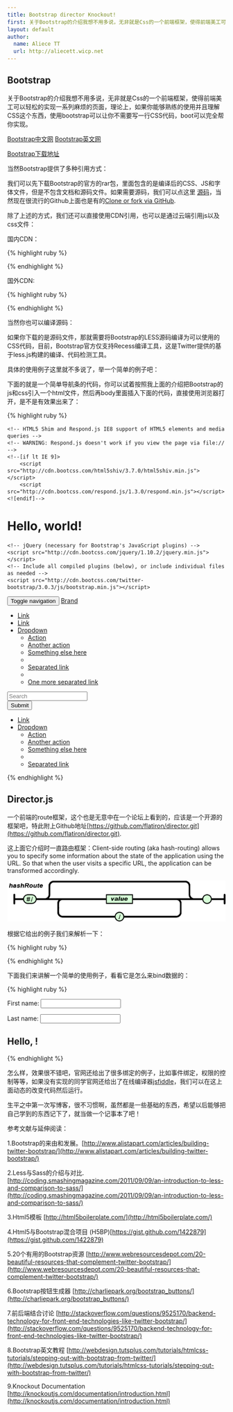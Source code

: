 ```yaml
---
title: Bootstrap director Knockout!
first: 关于Bootstrap的介绍我想不用多说，无非就是Css的一个前端框架，使得前端美工可以轻松的实现一系列麻烦的页面，理论上，如果你能够熟练的使用并且理解CSS这个东西，使用bootstrap可以让你不需要写一行CSS代码，boot可以完全帮你实现。
layout: default
author:
  name: Aliece TT
  url: http://aliecett.wicp.net
---
```


## Bootstrap

关于Bootstrap的介绍我想不用多说，无非就是Css的一个前端框架，使得前端美工可以轻松的实现一系列麻烦的页面，理论上，如果你能够熟练的使用并且理解CSS这个东西，使用bootstrap可以让你不需要写一行CSS代码，boot可以完全帮你实现。

[Bootstrap中文网](http://www.bootcss.com/) [Bootstrap英文网](http://getbootstrap.com/)

[Bootstrap下载地址](http://v3.bootcss.com/)

当然Bootstrap提供了多种引用方式：

我们可以先下载Bootstrap的官方的rar包，里面包含的是编译后的CSS、JS和字体文件，但是不包含文档和源码文件。如果需要源码，我们可以点这里 [源码](https://github.com/twbs/bootstrap/archive/v3.0.3.zip)，当然现在很流行的Github上面也是有的<a href="https://github.com/twbs/bootstrap">Clone or fork via GitHub</a>.

除了上述的方式，我们还可以直接使用CDN引用，也可以是通过云端引用js以及css文件：

国内CDN：

{% highlight ruby %}

<!-- 最新 Bootstrap 核心 CSS 文件 -->
<link rel="stylesheet" href="http://cdn.bootcss.com/twitter-bootstrap/3.0.3/css/bootstrap.min.css">

<!-- 可选的Bootstrap主题文件（一般不用引入） -->
<link rel="stylesheet" href="http://cdn.bootcss.com/twitter-bootstrap/3.0.3/css/bootstrap-theme.min.css">

<!-- jQuery文件。务必在bootstrap.min.js 之前引入 -->
<script src="http://cdn.bootcss.com/jquery/1.10.2/jquery.min.js"></script>

<!-- 最新的 Bootstrap 核心 JavaScript 文件 -->
<script src="http://cdn.bootcss.com/twitter-bootstrap/3.0.3/js/bootstrap.min.js"></script>

{% endhighlight %}

国外CDN:

{% highlight ruby %}

<!-- 最新 Bootstrap 核心 CSS 文件 -->
<link rel="stylesheet" href="//netdna.bootstrapcdn.com/bootstrap/3.0.3/css/bootstrap.min.css">

<!-- 可选的Bootstrap主题文件（一般不用引入） -->
<link rel="stylesheet" href="//netdna.bootstrapcdn.com/bootstrap/3.0.3/css/bootstrap-theme.min.css">

<!-- 最新的 Bootstrap 核心 JavaScript 文件 -->
<script src="//netdna.bootstrapcdn.com/bootstrap/3.0.3/js/bootstrap.min.js"></script>

{% endhighlight %}

当然你也可以编译源码：

如果你下载的是源码文件，那就需要将Bootstrap的LESS源码编译为可以使用的CSS代码，目前，Bootstrap官方仅支持Recess编译工具，这是Twitter提供的基于less.js构建的编译、代码检测工具。

具体的使用例子这里就不多说了，举一个简单的例子吧：

下面的就是一个简单导航条的代码，你可以试着按照我上面的介绍把Bootstrap的js和css引入一个html文件，然后再body里面插入下面的代码，直接使用浏览器打开，是不是有效果出来了：

{% highlight ruby %}

<!DOCTYPE html>
<html>
  <head>
    <title>Bootstrap 101 Template</title>
    <meta name="viewport" content="width=device-width, initial-scale=1.0">
    <!-- Bootstrap -->
    <link rel="stylesheet" href="http://cdn.bootcss.com/twitter-bootstrap/3.0.3/css/bootstrap.min.css">

    <!-- HTML5 Shim and Respond.js IE8 support of HTML5 elements and media queries -->
    <!-- WARNING: Respond.js doesn't work if you view the page via file:// -->
    <!--[if lt IE 9]>
        <script src="http://cdn.bootcss.com/html5shiv/3.7.0/html5shiv.min.js"></script>
        <script src="http://cdn.bootcss.com/respond.js/1.3.0/respond.min.js"></script>
    <![endif]-->
  </head>
  <body>
    <h1>Hello, world!</h1>

    <!-- jQuery (necessary for Bootstrap's JavaScript plugins) -->
    <script src="http://cdn.bootcss.com/jquery/1.10.2/jquery.min.js"></script>
    <!-- Include all compiled plugins (below), or include individual files as needed -->
    <script src="http://cdn.bootcss.com/twitter-bootstrap/3.0.3/js/bootstrap.min.js"></script>
  </body>
</html>

<nav class="navbar navbar-default" role="navigation">
  <!-- Brand and toggle get grouped for better mobile display -->
  <div class="navbar-header">
    <button type="button" class="navbar-toggle" data-toggle="collapse" data-target="#bs-example-navbar-collapse-1">
      <span class="sr-only">Toggle navigation</span>
      <span class="icon-bar"></span>
      <span class="icon-bar"></span>
      <span class="icon-bar"></span>
    </button>
    <a class="navbar-brand" href="#">Brand</a>
  </div>

  <!-- Collect the nav links, forms, and other content for toggling -->
  <div class="collapse navbar-collapse" id="bs-example-navbar-collapse-1">
    <ul class="nav navbar-nav">
      <li class="active"><a href="#">Link</a></li>
      <li><a href="#">Link</a></li>
      <li class="dropdown">
        <a href="#" class="dropdown-toggle" data-toggle="dropdown">Dropdown <b class="caret"></b></a>
        <ul class="dropdown-menu">
          <li><a href="#">Action</a></li>
          <li><a href="#">Another action</a></li>
          <li><a href="#">Something else here</a></li>
          <li class="divider"></li>
          <li><a href="#">Separated link</a></li>
          <li class="divider"></li>
          <li><a href="#">One more separated link</a></li>
        </ul>
      </li>
    </ul>
    <form class="navbar-form navbar-left" role="search">
      <div class="form-group">
        <input type="text" class="form-control" placeholder="Search">
      </div>
      <button type="submit" class="btn btn-default">Submit</button>
    </form>
    <ul class="nav navbar-nav navbar-right">
      <li><a href="#">Link</a></li>
      <li class="dropdown">
        <a href="#" class="dropdown-toggle" data-toggle="dropdown">Dropdown <b class="caret"></b></a>
        <ul class="dropdown-menu">
          <li><a href="#">Action</a></li>
          <li><a href="#">Another action</a></li>
          <li><a href="#">Something else here</a></li>
          <li class="divider"></li>
          <li><a href="#">Separated link</a></li>
        </ul>
      </li>
    </ul>
  </div><!-- /.navbar-collapse -->
</nav>

{% endhighlight %}

## Director.js

一个前端的route框架，这个也是无意中在一个论坛上看到的，应该是一个开源的框架吧，特此附上Github地址[https://github.com/flatiron/director.git](https://github.com/flatiron/director.git).

这上面它介绍时一直路由框架：Client-side routing (aka hash-routing) allows you to specify some information about the state of the application using the URL. So that when the user visits a specific URL, the application can be transformed accordingly.
<p><img src="/assets/images/hashRoute.png"></p>

根据它给出的例子我们来解析一下：

{% highlight ruby %}

<!DOCTYPE html>
<html>
  <head>
    <meta charset="utf-8">
    <title>A Gentle Introduction</title>
    <script src="https://raw.github.com/flatiron/director/master/build/director.min.js"></script>
    <script>

      var author = function () { console.log("author"); },
          books = function () { console.log("books"); },
          viewBook = function(bookId) { console.log("viewBook: bookId is populated: " + bookId); };

      var routes = {
        '/author': author,
        '/books': [books, function() { console.log("An inline route handler."); }],
        '/books/view/:bookId': viewBook
      };

      var router = Router(routes);
      router.init();

    </script>
  </head>
  <body>
    <ul>
      <li><a href="#/author">#/author</a></li>
      <li><a href="#/books">#/books</a></li>
      <li><a href="#/books/view/1">#/books/view/1</a></li>
    </ul>
  </body>
</html>

{% endhighlight %}

根据我个人的理解，应该就是一个转发器，你也可以通俗的理解为一个分发器，根据不同的url来进行触发相应的函数，跟JQuery和Node等都可以很好的结合使用。

## Knockout.js

玩过前端的人应该都比较了解MVC，OOP等框架模式，而Ko确实MVVM框架，当然如果你要去深究，类似的JS框架还是一大堆的，毕竟大牛越来越多，具体的教程这里不多说，直接上官网吧[http://knockoutjs.com/](http://knockoutjs.com/)

其使用方法跟其它JS“框架”（暂且说他是框架吧）没啥区别，首先我们先下载[Knockout.js](http://knockoutjs.com/downloads/knockout-3.1.0.js),然后在页面中引用：

{% highlight ruby %}

<script type='text/javascript' src='knockout-3.1.0.js'></script>

{% endhighlight %}

下面我们来讲解一个简单的使用例子，看看它是怎么来bind数据的：

{% highlight ruby %}

<div class='liveExample'>   
    <p>First name: <input data-bind='value: firstName' /></p> 
    <p>Last name: <input data-bind='value: lastName' /></p> 
    <h2>Hello, <span data-bind='text: fullName'> </span>!</h2>  
</div>

<script type='text/javascript'>
// Here's my data model
var ViewModel = function(first, last) {
    this.firstName = ko.observable(first);
    this.lastName = ko.observable(last);
 
    this.fullName = ko.computed(function() {
        // Knockout tracks dependencies automatically. It knows that fullName depends on firstName and lastName, because these get called when evaluating fullName.
        return this.firstName() + " " + this.lastName();
    }, this);
};
 
ko.applyBindings(new ViewModel("Planet", "Earth")); // This makes Knockout get to work
</script>

{% endhighlight %}

怎么样，效果很不错吧，官网还给出了很多绑定的例子，比如事件绑定，权限的控制等等，如果没有实现的同学官网还给出了在线编译器[jsfiddle](http://jsfiddle.net/rniemeyer/LkqTU/)，我们可以在这上面动态的改变代码然后运行。


生平之中第一次写博客，很不习惯啊，虽然都是一些基础的东西，希望以后能够把自己学到的东西记下了，就当做一个记事本了吧！


参考文献与延伸阅读：

1.Bootstrap的来由和发展。[http://www.alistapart.com/articles/building-twitter-bootstrap/](http://www.alistapart.com/articles/building-twitter-bootstrap/)

2.Less与Sass的介绍与对比.[http://coding.smashingmagazine.com/2011/09/09/an-introduction-to-less-and-comparison-to-sass/](http://coding.smashingmagazine.com/2011/09/09/an-introduction-to-less-and-comparison-to-sass/)

3.Html5模板 [http://html5boilerplate.com/](http://html5boilerplate.com/)

4.Html5与Bootstrap混合项目  (H5BP)[https://gist.github.com/1422879](https://gist.github.com/1422879)

5.20个有用的Bootstrap资源  [http://www.webresourcesdepot.com/20-beautiful-resources-that-complement-twitter-bootstrap/](http://www.webresourcesdepot.com/20-beautiful-resources-that-complement-twitter-bootstrap/)

6.Bootstrap按钮生成器 [http://charliepark.org/bootstrap_buttons/](http://charliepark.org/bootstrap_buttons/)

7.前后端结合讨论  [http://stackoverflow.com/questions/9525170/backend-technology-for-front-end-technologies-like-twitter-bootstrap/](http://stackoverflow.com/questions/9525170/backend-technology-for-front-end-technologies-like-twitter-bootstrap/)

8.Bootstrap英文教程  [http://webdesign.tutsplus.com/tutorials/htmlcss-tutorials/stepping-out-with-bootstrap-from-twitter/](http://webdesign.tutsplus.com/tutorials/htmlcss-tutorials/stepping-out-with-bootstrap-from-twitter/)

9.Knockout Documentation [http://knockoutjs.com/documentation/introduction.html](http://knockoutjs.com/documentation/introduction.html)
